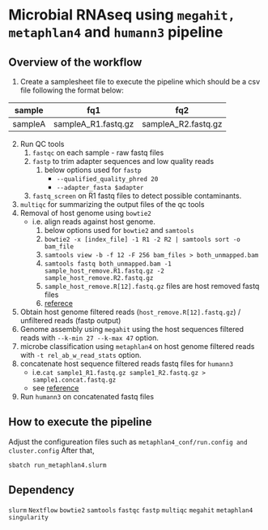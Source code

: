 # Microbial RNAseq using `megahit, metaphlan4` and `humann3` pipeline

## Overview of the workflow

1. Create a samplesheet file to execute the pipeline which should be a csv file following the format below:

| sample  | fq1                 | fq2                 |
| ------- | ------------------- | ------------------- |
| sampleA | sampleA_R1.fastq.gz | sampleA_R2.fastq.gz |

2. Run QC tools
   1. `fastqc` on each sample - raw fastq files 
   2. `fastp` to trim adapter sequences and low quality reads
      1. below options used for `fastp`
         - `--qualified_quality_phred 20`
         - `--adapter_fasta $adapter`
   3. `fastq_screen` on R1 fastq files to detect possible contaminants.   
3. `multiqc` for summarizing the output files of the qc tools
4. Removal of host genome using `bowtie2` 
   - i.e. align reads against host genome.
     1. below options used for `bowtie2` and `samtools`
     2. `bowtie2 -x [index_file] -1 R1 -2 R2 | samtools sort -o bam_file`
     3. `samtools view -b -f 12 -F 256 bam_files > both_unmapped.bam`
     4. `samtools fastq both_unmapped.bam -1 sample_host_remove.R1.fastq.gz -2 sample_host_remove.R2.fastq.gz`
     5. `sample_host_remove.R[12].fastq.gz` files are host removed fastq files
     6. [referece](https://www.metagenomics.wiki/tools/short-read/remove-host-sequences) 
5. Obtain host genome filtered reads (`host_remove.R[12].fastq.gz`) / unfiltered reads (fastp output)
6. Genome assembly using `megahit` using the host sequences filtered reads with `--k-min 27 --k-max 47` option.
7. microbe classification using `metaphlan4` on host genome filtered reads with `-t rel_ab_w_read_stats` option.
8. concatenate host sequence filtered reads fastq files for `humann3` 
   - i.e.`cat sample1_R1.fastq.gz sample1_R2.fastq.gz > sample1.concat.fastq.gz`
   - see [reference](https://forum.biobakery.org/t/humann3-paired-end-reads/862)
9. Run `humann3` on concatenated fastq files


## How to execute the pipeline
Adjust the configureation files such as `metaphlan4_conf/run.config and cluster.config` After that, 
```
sbatch run_metaphlan4.slurm
```

## Dependency

`slurm` `Nextflow` `bowtie2` `samtools` `fastqc` `fastp` `multiqc` `megahit` `metaphlan4` `singularity`